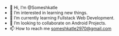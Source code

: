 - 👋 Hi, I’m @Someshkatle
- 👀 I’m interested in learning new things.
- 🌱 I’m currently learning Fullstack Web Development.
- 💞️ I’m looking to collaborate on Android Projects.
- 📫 How to reach me someshkatle2970@gmail.com

<!---
Someshkatle/Someshkatle is a ✨ special ✨ repository because its `README.md` (this file) appears on your GitHub profile.
You can click the Preview link to take a look at your changes.
--->
